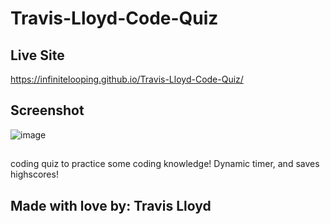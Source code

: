 # Travis-Lloyd-Code-Quiz

## Live Site
https://infinitelooping.github.io/Travis-Lloyd-Code-Quiz/
## Screenshot
![image](https://user-images.githubusercontent.com/88291158/136720800-b58ab595-394f-4f67-ac3e-9db459fd4fa6.png)
##
coding quiz to practice some coding knowledge! Dynamic timer, and saves highscores!

## Made with love by: Travis Lloyd
